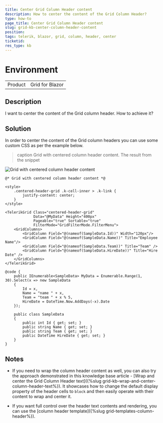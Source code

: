 ```yaml
---
title: Center Grid Column Header content
description: How to center the content of the Grid Column Header?
type: how-to
page_title: Center Grid Column Header content
slug: grid-kb-center-column-header-content
position: 
tags: telerik, blazor, grid, column, header, center
ticketid: 
res_type: kb
---
```


# Environment
<table>
	<tbody>
		<tr>
			<td>Product</td>
			<td>Grid for Blazor</td>
		</tr>
	</tbody>
</table>


## Description

I want to center the content of the Grid column header. How to achieve it?


## Solution

In order to center the content of the Grid column headers you can use some custom CSS as per the example below.

>caption Grid with centered column header content. The result from the snippet

![Grid with centered column header content](images/grid-centered-column-header-content.png)

````CSHTML
@* Grid with centered column header content *@

<style>
    .centered-header-grid .k-cell-inner > .k-link {
        justify-content: center;
    }
</style>

<TelerikGrid Class="centered-header-grid"
             Data="@MyData" Height="400px"
             Pageable="true" Sortable="true"
             FilterMode="GridFilterMode.FilterMenu">
    <GridColumns>
        <GridColumn Field="@(nameof(SampleData.Id))" Width="120px"/>
        <GridColumn Field="@(nameof(SampleData.Name))" Title="Employee Name"/>
        <GridColumn Field="@(nameof(SampleData.Team))" Title="Team" />
        <GridColumn Field="@(nameof(SampleData.HireDate))" Title="Hire Date" />
    </GridColumns>
</TelerikGrid>

@code {
    public IEnumerable<SampleData> MyData = Enumerable.Range(1, 30).Select(x => new SampleData
    {
        Id = x,
        Name = "name " + x,
        Team = "team " + x % 5,
        HireDate = DateTime.Now.AddDays(-x).Date
    });

    public class SampleData
    {
        public int Id { get; set; }
        public string Name { get; set; }
        public string Team { get; set; }
        public DateTime HireDate { get; set; }
    }
}
````

## Notes

* If you need to wrap the column header content as well, you can also try the approach demonstrated in this knowledge base article - [Wrap and center the Grid Column Header text]({%slug grid-kb-wrap-and-center-column-header-text%}). It showcases how to change the default display property of the header cells to `block` and then easily operate with their content to wrap and center it.

* If you want full control over the header text contents and rendering, you can use the [column header template]({%slug grid-templates-column-header%}).
